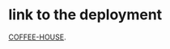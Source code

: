 
# link to the deployment

 [COFFEE-HOUSE](https://helga-umrikh.github.io/Coffee-House/coffee-house/).
